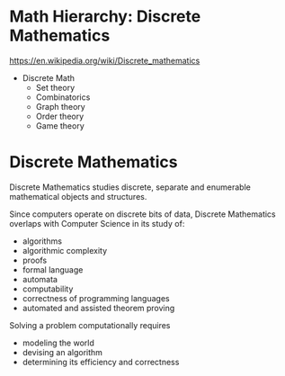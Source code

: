 # Math Hierarchy: Discrete Mathematics

https://en.wikipedia.org/wiki/Discrete_mathematics

* Discrete Math
  - Set theory
  - Combinatorics
  - Graph theory
  - Order theory
  - Game theory

# Discrete Mathematics

Discrete Mathematics studies discrete, separate and enumerable mathematical objects and structures.

Since computers operate on discrete bits of data, Discrete Mathematics overlaps with Computer Science in its study of:
- algorithms
- algorithmic complexity
- proofs
- formal language
- automata
- computability
- correctness of programming languages
- automated and assisted theorem proving

Solving a problem computationally requires
- modeling the world
- devising an algorithm
- determining its efficiency and correctness
